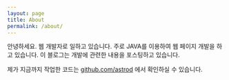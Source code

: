 ```yaml
---
layout: page
title: About
permalink: /about/
---
```


안녕하세요. 웹 개발자로 일하고 있습니다. 주로 JAVA를 이용하여 웹 페이지 개발을 하고 있습니다.
이 블로그는 개발에 관련한 내용을 포스팅하고 있습니다.

제가 지금까지 작업한 코드는 [github.com/astrod](https://github.com/astrod) 에서 확인하실 수 있습니다. 